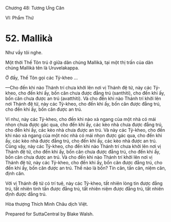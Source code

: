  

Chương 48: Tương Ưng Căn

VI: Phẩm Thứ

# 52\. Mallikà

Như vầy tôi nghe.

Một thời Thế Tôn trú ở giữa dân chúng Mallikà, tại một thị trấn của dân chúng Mallikà tên là Uruvelakappa.

Ở đấy, Thế Tôn gọi các Tỷ-kheo …

—Cho đến khi nào Thánh trí chưa khởi lên nơi vị Thánh đệ tử, này các Tỷ-kheo, cho đến khi ấy, bốn căn chưa được đẳng trú (santhiti), cho đến khi ấy, bốn căn chưa được an trú (avatthiti). Và cho đến khi nào Thánh trí khởi lên nơi Thánh đệ tử, này các Tỷ-kheo, cho đến khi ấy, bốn căn được đẳng trú, cho đến khi ấy, bốn căn được an trú.

Ví như, này các Tỷ-kheo, cho đến khi nào xà ngang của một nhà có mái nhọn chưa được gác qua, cho đến khi ấy, các kèo nhà chưa được đẳng trú, cho đến khi ấy, các kèo nhà chưa được an trú. Và này các Tỷ-kheo, cho đến khi nào xà ngang của một nóc nhà có mái nhọn được gác qua, cho đến khi ấy, các kèo nhà được đẳng trú, cho đến khi ấy, các kèo nhà được an trú. Cũng vậy, này các Tỷ-kheo, cho đến khi nào Thánh trí chưa khởi lên nơi vị Thánh đệ tử, cho đến khi ấy, bốn căn chưa được đẳng trú, cho đến khi ấy, bốn căn chưa được an trú. Và cho đến khi nào Thánh trí khởi lên nơi vị Thánh đệ tử, này các Tỷ-kheo, cho đến khi ấy, bốn căn được đẳng trú, cho đến khi ấy, bốn căn được an trú. Thế nào là bốn? Tín căn, tấn căn, niệm căn, định căn.

Với vị Thánh đệ tử có trí tuệ, này các Tỷ-kheo, tất nhiên lòng tin được đẳng trú, tất nhiên tinh tấn được đẳng trú, tất nhiên niệm được đẳng trú, tất nhiên định được đẳng trú.

Hòa thượng Thích Minh Châu dịch Việt.

Prepared for SuttaCentral by Blake Walsh.